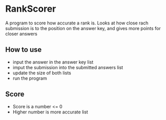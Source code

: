 # RankScorer

A program to score how accurate a rank is. Looks at how close rach submission is to the position on the answer key, and gives more points for closer answers

## How to use
* input the answer in the answer key list
* imput the submission into the submitted answers list
* update the size of both lists
* run the program

## Score
* Score is a number <= 0
* Higher number is more accurate list